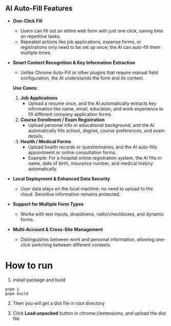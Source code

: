 ## **AI Auto-Fill Features**

- **One-Click Fill**
    - Users can fill out an entire web form with just one click, saving time on repetitive tasks.
    - Repeated actions like job applications, expense forms, or registrations only need to be set up once; the AI can auto-fill them multiple times.
- **Smart Context Recognition & Key Information Extraction**
    - Unlike Chrome Auto-Fill or other plugins that require manual field configuration, the AI understands the form and its context.
    
    **Use Cases:**
    
    1. **Job Applications**
        - Upload a resume once, and the AI automatically extracts key information like name, email, education, and work experience to fill different company application forms.
    2. **Course Enrollment / Exam Registration**
        - Upload personal info or educational background, and the AI automatically fills school, degree, course preferences, and exam details.
    3. **Health / Medical Forms**
        - Upload health records or questionnaires, and the AI auto-fills appointment or online consultation forms.
        - Example: For a hospital online registration system, the AI fills in name, date of birth, insurance number, and medical history automatically.
- **Local Deployment & Enhanced Data Security**
    - User data stays on the local machine; no need to upload to the cloud. Sensitive information remains protected.
- **Support for Multiple Form Types**
    - Works with text inputs, dropdowns, radio/checkboxes, and dynamic forms.
- **Multi-Account & Cross-Site Management**
    - Distinguishes between work and personal information, allowing one-click switching between different contexts.


# How to run
1. install package and build
```code
pnpm i
pnpm build
```

2. Then you will get a dist file in root directory

3. Click **Load unpacked** button in chrome://extensions, and upload the dist file
